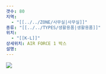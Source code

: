 ```yaml
---
갯수: 80
지역:
  - "[[../../ZONE/사무실|사무실]]"
종류: "[[../../TYPES/생활용품|생활용품]]"
위치:
  - "[[K-L]]"
상세위치: AIR FORCE 1 박스
설명:
---
```

![](http://192.168.50.22/devices/240821_IMG_0008.jpg)